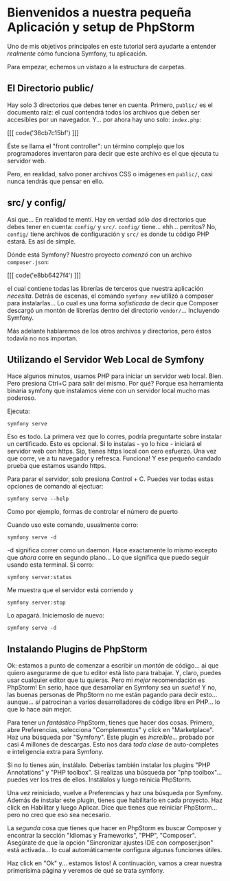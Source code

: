 # Bienvenidos a nuestra pequeña Aplicación y setup de PhpStorm

Uno de mis objetivos principales en este tutorial será ayudarte a
entender *realmente* cómo funciona Symfony, tu aplicación.

Para empezar, echemos un vistazo a la estructura de carpetas.

## El Directorio public/

Hay solo 3 directorios que debes tener en cuenta. Primero, `public/`
es el documento raíz: el cual contendrá todos los archivos que deben
ser accesibles por un navegador. Y... por ahora hay uno solo: `index.php`:

[[[ code('36cb7c15bf') ]]]

Éste se llama el "front controller": un término complejo que los programadores
inventaron para decir que este archivo es el que ejecuta tu servidor web.

Pero, en realidad, salvo poner archivos CSS o imágenes en `public/`,
casi nunca tendrás que pensar en ello.

## src/ y config/

Así que... En realidad te mentí. Hay en verdad *sólo dos* directorios que
debes tener en cuenta: `config/` y `src/`. `config/` tiene... ehh... perritos?
No, `config/` tiene archivos de configuración y `src/` es donde tu código
PHP estará. Es así de simple.

Dónde está Symfony? Nuestro proyecto *comenzó* con un archivo `composer.json`:

[[[ code('e8bb6427f4') ]]] 
 
el cual contiene todas las librerías de terceros que nuestra aplicación
*necesita*. Detrás de escenas, el comando `symfony new` utilizó a composer
para instalarlas... Lo cual es una forma *sofisticada* de decir que
Composer descargó un montón de librerías dentro del directorio `vendor/`...
Incluyendo Symfony.

Más adelante hablaremos de los otros archivos y directorios, pero éstos todavía
no nos importan.

## Utilizando el Servidor Web Local de Symfony

Hace algunos minutos, usamos PHP para iniciar un servidor web local. Bien. Pero
presiona Ctrl+C para salir del mismo. Por qué? Porque esa herramienta binaria
symfony que instalamos viene con un servidor local mucho mas poderoso.

Ejecuta: 

```terminal
symfony serve
```

Eso es todo. La primera vez que lo corres, podría preguntarte sobre
instalar un certificado. Esto es opcional. Si lo instalas - yo lo hice -
iniciará el servidor web con https. Sip, tienes https local con cero esfuerzo.
Una vez que corre, ve a tu navegador y refresca. Funciona! Y ese pequeño candado
prueba que estamos usando https.

Para parar el servidor, solo presiona Control + C. Puedes ver todas estas
opciones de comando al ejectuar: 

```terminal
symfony serve --help 
```

Como por ejemplo, formas de controlar el número de puerto

Cuando uso este comando, usualmente corro: 

```terminal
symfony serve -d
```

-d significa correr como un daemon. Hace exactamente lo mismo excepto
que *ahora* corre en segundo plano... Lo que significa que puedo seguir
usando esta terminal. Si corro:

```terminal
symfony server:status
```
 
Me muestra que el servidor está corriendo y

```terminal
symfony server:stop
```

Lo apagará. Iniciemoslo de nuevo: 

```terminal-silent
symfony serve -d
```

## Instalando Plugins de PhpStorm

Ok: estamos a punto de comenzar a escribir *un montón* de código... ai que quiero
asegurarme de que tu editor está listo para trabajar. Y, claro, puedes usar
cualquier editor que tu quieras. Pero mi *mejor* recomendación es PhpStorm!
En serio, hace que desarrollar en Symfony sea un *sueño*! Y no, las buenas
personas de PhpStorm no me están pagando para decir esto... aunque... *sí*
patrocinan a varios desarrolladores de código libre en PHP... lo que lo hace
aún mejor.

Para tener un *fantástico* PhpStorm, tienes que hacer dos cosas. Primero,
abre Preferencias, selecciona "Complementos" y click en "Marketplace".
Haz una búsqueda por "Symfony". Este plugin es *increíble*... probado
por casi 4 millones de descargas. Esto nos dará *toda clase* de
auto-completes e inteligencia extra para Symfony.
 
Si no lo tienes aún, instálalo. Deberías también instalar los plugins
"PHP Annotations" y "PHP toolbox". Si realizas una búsqueda por "php toolbox"...
puedes ver los tres de ellos. Instálalos y luego reinicia PhpStorm.

Una vez reiniciado, vuelve a Preferencias y haz una búsqueda por Symfony.
Además de instalar este plugin, tienes que habilitarlo en cada proyecto.
Haz click en Habilitar y luego Aplicar. Dice que tienes que reiniciar PhpStorm...
pero no creo que eso sea necesario.

La *segunda* cosa que tienes que hacer en PhpStorm es buscar Composer y
encontrar la sección "Idiomas y Frameworks", "PHP", "Composer".
Asegúrate de que la opción "Sincronizar ajustes IDE con composer.json"
está activada... lo cual automáticamente configura algunas funciones útiles.

Haz click en "Ok" y... estamos listos! A continuación, vamos a crear nuestra primerísima
página y veremos de qué se trata symfony.
